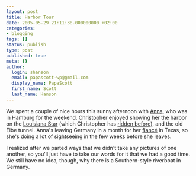 ```yaml
---
layout: post
title: Harbor Tour
date: 2005-05-29 21:11:38.000000000 +02:00
categories:
- blogging
tags: []
status: publish
type: post
published: true
meta: {}
author:
  login: shanson
  email: papascott-wp@gmail.com
  display_name: PapaScott
  first_name: Scott
  last_name: Hanson
---
```

<p>We spent a couple of nice hours this sunny afternoon with <a href="http://www.jinglelady.us/" title="Adventures of an American Girl in Germany">Anna</a>, who was in Hamburg for the weekend. Christopher enjoyed showing her the harbor on the <a href="http://www.louisiana-company.de/">Louisiana Star</a> (which Christopher has <a href="https://www.papascott.de/archives/2003/02/22/mr-christopher-goes-to-town/">ridden before</a>), and the old Elbe tunnel. Anna's leaving Germany in a month for her <a href="http://www.haughty.us/blog/">fianc&eacute;</a> in Texas, so she's doing a lot of sightseeing in the few weeks before she leaves.</p>
<p>I realized after we parted ways that we didn't take any pictures of one another, so you'll just have to take our words for it that we had a good time. We still have no idea, though, why there is a Southern-style riverboat in Germany.</p>
